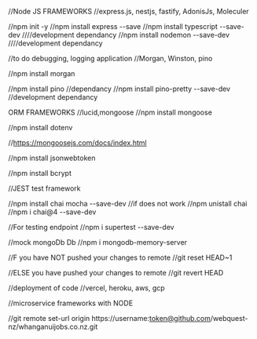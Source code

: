 //Node JS FRAMEWORKS
//express.js, nestjs, fastify, AdonisJs, Moleculer

//npm init -y
//npm install express --save
//npm install typescript --save-dev ////development dependancy
//npm install nodemon --save-dev ////development dependancy

//to do debugging, logging application
//Morgan, Winston, pino

//npm install morgan

//npm install pino //dependancy
//npm install pino-pretty --save-dev //development dependancy 

ORM FRAMEWORKS
//lucid,mongoose
//npm install mongoose

//npm install dotenv

//https://mongoosejs.com/docs/index.html

//npm install jsonwebtoken

//npm install bcrypt

//JEST test framework

//npm install chai mocha --save-dev
//if does not work
//npm unistall chai
//npm i chai@4 --save-dev⁠ 

//For testing endpoint
//npm i supertest --save-dev

//mock mongoDb Db
//npm i mongodb-memory-server

//F you have NOT pushed your changes to remote
//git reset HEAD~1

//ELSE you have pushed your changes to remote
//git revert HEAD

//deployment of code
//vercel, heroku, aws, gcp

//microservice frameworks with NODE

//git remote set-url origin https://username:token@github.com/webquest-nz/whanganuijobs.co.nz.git
